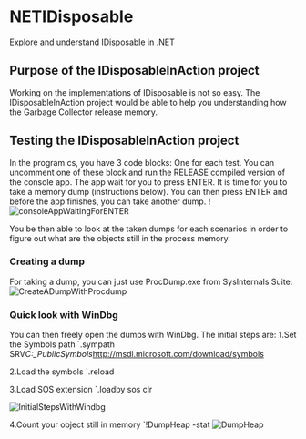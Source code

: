 # NETIDisposable
Explore and understand IDisposable in .NET

## Purpose of the IDisposableInAction project
Working on the implementations of IDisposable is not so easy. The IDisposableInAction project would be able to help you understanding how the Garbage Collector release memory.

## Testing the IDisposableInAction project
In the program.cs, you have 3 code blocks: One for each test. You can uncomment one of these block and run the RELEASE compiled version of the console app.
The app wait for you to press ENTER. It is time for you to take a memory dump (instructions below).
You can then press ENTER and before the app finishes, you can take another dump.
!![consoleAppWaitingForENTER](https://user-images.githubusercontent.com/10991852/27739828-3b354daa-5db0-11e7-89cb-9c460de46bc8.png)

You be then able to look at the taken dumps for each scenarios in order to figure out what are the objects still in the process memory.

### Creating a dump
For taking a dump, you can just use ProcDump.exe from SysInternals Suite:
![CreateADumpWithProcdump](https://user-images.githubusercontent.com/10991852/27739097-bdb0d6b2-5dad-11e7-89ec-504e4f70cbe0.png)

### Quick look with WinDbg
You can then freely open the dumps with WinDbg. The initial steps are:
1\.Set the Symbols path
\`.sympath SRV*C:\_PublicSymbols*http://msdl.microsoft.com/download/symbols

2\.Load the symbols
\`.reload

3\.Load SOS extension
\`.loadby sos clr

![InitialStepsWithWindbg](https://user-images.githubusercontent.com/10991852/27740779-56b56760-5db3-11e7-86f0-75fbc044b158.png)

4\.Count your object still in memory
\`!DumpHeap -stat
![DumpHeap](https://user-images.githubusercontent.com/10991852/27740871-9d4c2baa-5db3-11e7-99d9-35f863db5aa0.png)
